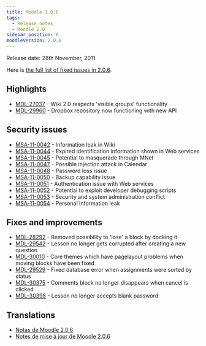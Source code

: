 ```yaml
---
title: Moodle 2.0.6
tags:
  - Release notes
  - Moodle 2.0
sidebar_position: 6
moodleVersion: 2.0.6
---
```

Release date: 28th November, 2011

Here is [the full list of fixed issues in 2.0.6](http://tracker.moodle.org/secure/IssueNavigator!executeAdvanced.jspa?jqlQuery=project+%3D+mdl+and+resolution+%3D+fixed+AND+fixVersion+in+%28%222.0.6%22%29+ORDER+BY+priority+DESC&runQuery=true&clear=true).

## Highlights

- [MDL-27037](https://tracker.moodle.org/browse/MDL-27037) - Wiki 2.0 respects 'visible groups' functionality
- [MDL-29960](https://tracker.moodle.org/browse/MDL-29960) - Dropbox repository now functioning with new API

## Security issues

- [MSA-11-0042](http://moodle.org/mod/forum/discuss.php?d=191747) - Information leak in Wiki
- [MSA-11-0044](http://moodle.org/mod/forum/discuss.php?d=191750) - Expired identification information shown in Web services
- [MSA-11-0045](http://moodle.org/mod/forum/discuss.php?d=191751) - Potential to masquerade through MNet
- [MSA-11-0047](http://moodle.org/mod/forum/discuss.php?d=191754) - Possible injection attack in Calendar
- [MSA-11-0048](http://moodle.org/mod/forum/discuss.php?d=191755) - Password loss issue
- [MSA-11-0050](http://moodle.org/mod/forum/discuss.php?d=191758) - Backup capability issue
- [MSA-11-0051](http://moodle.org/mod/forum/discuss.php?d=191759) - Authentication issue with Web services
- [MSA-11-0052](http://moodle.org/mod/forum/discuss.php?d=191760) - Potential to exploit developer debugging scripts
- [MSA-11-0053](http://moodle.org/mod/forum/discuss.php?d=191761) - Security and system administration conflict
- [MSA-11-0054](http://moodle.org/mod/forum/discuss.php?d=191762) - Personal information leak

## Fixes and improvements

- [MDL-28292](https://tracker.moodle.org/browse/MDL-28292) - Removed possibility to 'lose' a block by docking it
- [MDL-29542](https://tracker.moodle.org/browse/MDL-29542) - Lesson no longer gets corrupted after creating a new question
- [MDL-30010](https://tracker.moodle.org/browse/MDL-30010) - Core themes which have pagelayout problems when moving blocks have been fixed
- [MDL-29529](https://tracker.moodle.org/browse/MDL-29529) - Fixed database error when assignments were sorted by status
- [MDL-30375](https://tracker.moodle.org/browse/MDL-30375) - Comments block no longer disappears when cancel is clicked
- [MDL-30398](https://tracker.moodle.org/browse/MDL-30398) - Lesson no longer accepts blank password

## Translations

- [Notas de Moodle 2.0.6](https://docs.moodle.org/es/Notas_de_Moodle_2.0.6)
- [Notes de mise à jour de Moodle 2.0.6](https://docs.moodle.org/fr/Notes_de_mise_à_jour_de_Moodle_2.0.6)
